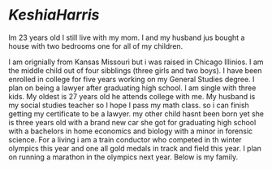 # ***KeshiaHarris***

Im 23 years old 
I still live with my mom.
I and my husband jus bought a house with two bedrooms one for all of my children.

I am orignially from Kansas Missouri but i was raised in Chicago Illinios. I am the middle child out of four sibblings (three girls and two boys). I have been enrolled in college for five years working on my General Studies degree. I plan on being a lawyer after graduating high school. I am single with three kids. My oldest is 27 years old he attends college with me. My husband is my social studies teacher so I hope I pass my math class. so i can finish getting my certificate to be a lawyer. my other child hasnt been born yet she is three years old with a brand new car she got for graduating high school with a bachelors in home economics and biology with a minor in forensic science. For a living i am a train conductor who competed in th winter olympics this year and one all gold medals in track and field this year. I plan on running a marathon in the olympics next year. Below is my family. 

